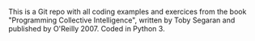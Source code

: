 This is a Git repo with all coding examples and exercices from the book "Programming Collective Intelligence", written by Toby Segaran and published by O'Reilly 2007. Coded in Python 3.
